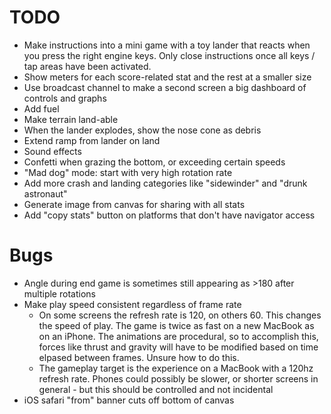 # TODO

- Make instructions into a mini game with a toy lander that reacts when you press the right engine keys. Only close instructions once all keys / tap areas have been activated.
- Show meters for each score-related stat and the rest at a smaller size
- Use broadcast channel to make a second screen a big dashboard of controls and graphs
- Add fuel
- Make terrain land-able
- When the lander explodes, show the nose cone as debris
- Extend ramp from lander on land
- Sound effects
- Confetti when grazing the bottom, or exceeding certain speeds
- "Mad dog" mode: start with very high rotation rate
- Add more crash and landing categories like "sidewinder" and "drunk astronaut"
- Generate image from canvas for sharing with all stats
- Add "copy stats" button on platforms that don't have navigator access

# Bugs

- Angle during end game is sometimes still appearing as >180 after multiple rotations
- Make play speed consistent regardless of frame rate
  - On some screens the refresh rate is 120, on others 60. This changes the speed of play. The game is twice as fast on a new MacBook as on an iPhone. The animations are procedural, so to accomplish this, forces like thrust and gravity will have to be modified based on time elpased between frames. Unsure how to do this.
  - The gameplay target is the experience on a MacBook with a 120hz refresh rate. Phones could possibly be slower, or shorter screens in general - but this should be controlled and not incidental
- iOS safari "from" banner cuts off bottom of canvas
